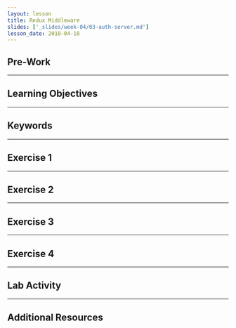 ```yaml
---
layout: lesson
title: Redux Middleware
slides: ['_slides/week-04/03-auth-server.md']
lesson_date: 2018-04-18
---
```


## Pre-Work

---

## Learning Objectives

---

## Keywords

---

## Exercise 1

---

## Exercise 2

---

## Exercise 3

---

## Exercise 4

---

## Lab Activity

---

## Additional Resources
